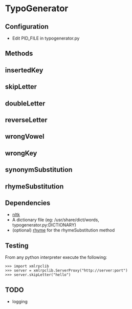 TypoGenerator
=============

Configuration
-------------
* Edit PID_FILE in typogenerator.py

Methods
-------
## insertedKey
## skipLetter
## doubleLetter
## reverseLetter
## wrongVowel
## wrongKey
## synonymSubstitution
## rhymeSubstitution

Dependencies
------------
* [nltk](http://nltk.org/)
* A dictionary file (eg: /usr/share/dict/words, 
    	       	    	 typogenerator.py:DICTIONARY)
* (optional) [rhyme](http://packages.debian.org/sid/text/rhyme) for the rhymeSubstitution method

Testing
-------
From any python interpreter execute the following:

    >>> import xmlrpclib
    >>> server = xmlrpclib.ServerProxy("http://server:port")
    >>> server.skipLetter("hello")

TODO
----
* logging
